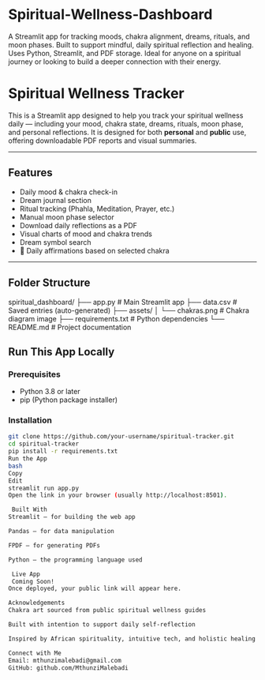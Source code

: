 # Spiritual-Wellness-Dashboard
A Streamlit app for tracking moods, chakra alignment, dreams, rituals, and moon phases. Built to support mindful, daily spiritual reflection and healing. Uses Python, Streamlit, and PDF storage. Ideal for anyone on a spiritual journey or looking to build a deeper connection with their energy.

 # Spiritual Wellness Tracker

This is a Streamlit app designed to help you track your spiritual wellness daily — including your mood, chakra state, dreams, rituals, moon phase, and personal reflections. It is designed for both **personal** and **public** use, offering downloadable PDF reports and visual summaries.

---

## Features

- Daily mood & chakra check-in  
- Dream journal section  
-  Ritual tracking (Phahla, Meditation, Prayer, etc.)  
- Manual moon phase selector  
- Download daily reflections as a PDF  
- Visual charts of mood and chakra trends  
-  Dream symbol search  
- 🪷 Daily affirmations based on selected chakra  

---

## Folder Structure

spiritual_dashboard/
├── app.py # Main Streamlit app
├── data.csv # Saved entries (auto-generated)
├── assets/
│ └── chakras.png # Chakra diagram image
├── requirements.txt # Python dependencies
└── README.md # Project documentation



## Run This App Locally

### Prerequisites

- Python 3.8 or later  
- pip (Python package installer)

### Installation

```bash
git clone https://github.com/your-username/spiritual-tracker.git
cd spiritual-tracker
pip install -r requirements.txt
Run the App
bash
Copy
Edit
streamlit run app.py
Open the link in your browser (usually http://localhost:8501).

 Built With
Streamlit — for building the web app

Pandas — for data manipulation

FPDF — for generating PDFs

Python — the programming language used

 Live App
 Coming Soon!
Once deployed, your public link will appear here.

Acknowledgements
Chakra art sourced from public spiritual wellness guides

Built with intention to support daily self-reflection

Inspired by African spirituality, intuitive tech, and holistic healing

Connect with Me
Email: mthunzimalebadi@gmail.com
GitHub: github.com/MthunziMalebadi


